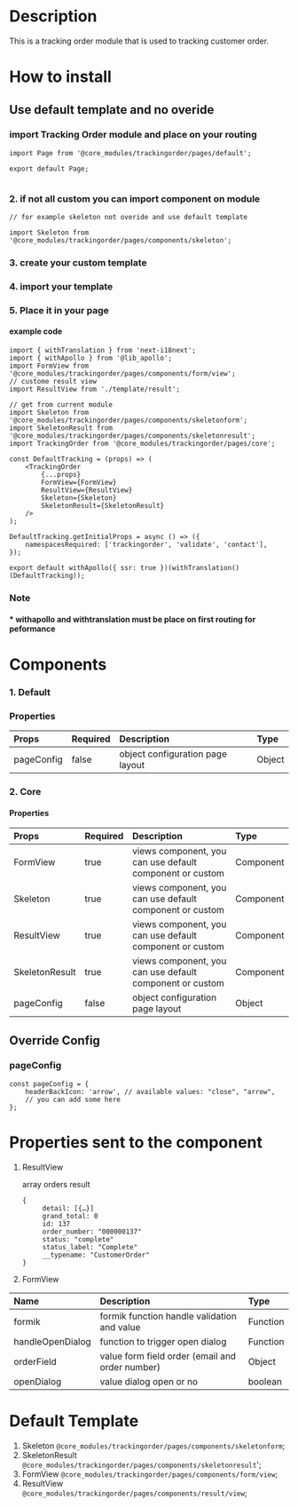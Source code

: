 # Description

This is a tracking order module that is used to tracking customer order.

# How to install

## Use default template and no overide
### import Tracking Order module and place on your routing
````
import Page from '@core_modules/trackingorder/pages/default';

export default Page;


````


### 2. if not all custom you can import component on module

````
// for example skeleton not overide and use default template

import Skeleton from '@core_modules/trackingorder/pages/components/skeleton';
````
### 3. create your custom template
### 4. import your template
### 5. Place it in your page
#### example code

````
import { withTranslation } from 'next-i18next';
import { withApollo } from '@lib_apollo';
import FormView from '@core_modules/trackingorder/pages/components/form/view';
// custome result view
import ResultView from './template/result';

// get from current module
import Skeleton from '@core_modules/trackingorder/pages/components/skeletonform';
import SkeletonResult from '@core_modules/trackingorder/pages/components/skeletonresult';
import TrackingOrder from '@core_modules/trackingorder/pages/core';

const DefaultTracking = (props) => (
    <TrackingOrder
        {...props}
        FormView={FormView}
        ResultView={ResultView}
        Skeleton={Skeleton}
        SkeletonResult={SkeletonResult}
    />
);

DefaultTracking.getInitialProps = async () => ({
    namespacesRequired: ['trackingorder', 'validate', 'contact'],
});

export default withApollo({ ssr: true })(withTranslation()(DefaultTracking));

````

### Note
#### * withapollo and withtranslation must be place on first routing for peformance

# Components
### 1. Default
### Properties
| Props       | Required | Description | Type |
| :---        | :---     | :---        |:---  |
| pageConfig  |  false   | object configuration page layout      | Object|

### 2. Core
#### Properties
| Props       | Required | Description | Type |
| :---        | :---     | :---        |:---  |
| FormView      |  true    | views component, you can use default component or custom | Component |
| Skeleton      |  true    |  views component, you can use default component or custom | Component |
| ResultView      |  true    | views component, you can use default component or custom | Component |
| SkeletonResult      |  true    |  views component, you can use default component or custom | Component |
| pageConfig  |  false   | object configuration page layout      | Object|


## Override Config
### pageConfig

````
const pageConfig = {
    headerBackIcon: 'arrow', // available values: "close", "arrow",
    // you can add some here
};
````

# Properties sent to the component
1. ResultView

   array orders result
   ````
   {
        detail: [{…}]
        grand_total: 0
        id: 137
        order_number: "000000137"
        status: "complete"
        status_label: "Complete"
        __typename: "CustomerOrder"
   }
   ````

2. FormView

| Name       | Description | Type |
| :---       | :---        |:---        |
| formik     | formik  function handle validation and value| Function |
| handleOpenDialog     | function to trigger open dialog| Function |
| orderField     | value form field order (email and order number)| Object |
| openDialog     | value dialog open or no| boolean |



# Default Template
1. Skeleton `@core_modules/trackingorder/pages/components/skeletonform`;
2. SkeletonResult `@core_modules/trackingorder/pages/components/skeletonresult`';
3. FormView `@core_modules/trackingorder/pages/components/form/view`;
4. ResultView `@core_modules/trackingorder/pages/components/result/view`;
